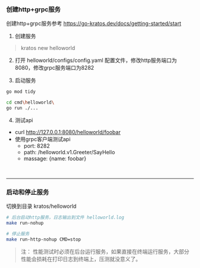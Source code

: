 
### 创建http+grpc服务

创建http+grpc服务参考 https://go-kratos.dev/docs/getting-started/start

1. 创建服务

> kratos new helloworld

2. 打开 helloworld/configs/config.yaml 配置文件，修改http服务端口为8080，修改grpc服务端口为8282

3. 启动服务

```bash
go mod tidy

cd cmd\helloworld\
go run ./...
```

4. 测试api

- curl http://127.0.0.1:8080/helloworld/foobar
- 使用grpc客户端测试api
  - port:  8282
  - path: /helloworld.v1.Greeter/SayHello
  - massage: {name: foobar}
<br>

---

### 启动和停止服务

切换到目录 kratos/helloworld

```bash
# 后台启动http服务，日志输出到文件 helloworld.log
make run-nohup

# 停止服务
make run-http-nohup CMD=stop
```
> 注： 性能测试时必须在后台运行服务，如果直接在终端运行服务，大部分性能会损耗在打印日志到终端上，压测就没意义了。
